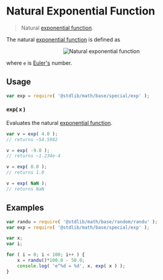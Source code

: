 Natural Exponential Function
===

> Natural [exponential function][exponential-function].


<section class="intro">

The natural [exponential function][exponential-function] is defined as

<!-- <equation class="equation" label="eq:natural_exponential_function" align="center" raw="y = e^x" alt="Natural exponential function definition"> -->

<div class="equation" align="center" data-raw-text="y = e^x" data-equation="eq:natural_exponential_function">
    <img src="" alt="Natural exponential function">
    <br>
</div>

<!-- </equation> -->

where `e` is [Euler's][eulers-number] number.

<!-- </intro> -->


<section class="usage">

## Usage

``` javascript
var exp = require( '@stdlib/math/base/special/exp' );
```

#### exp( x )

Evaluates the natural [exponential function][exponential-function].

``` javascript
var v = exp( 4.0 );
// returns ~54.5982

v = exp( -9.0 );
// returns ~1.234e-4

v = exp( 0.0 );
// returns 1.0

v = exp( NaN );
// returns NaN
```

<!-- </usage> -->


<section class="examples">

## Examples

``` javascript
var randu = require( '@stdlib/math/base/random/randu' );
var exp = require( '@stdlib/math/base/special/exp' );

var x;
var i;

for ( i = 0; i < 100; i++ ) {
    x = randu()*100.0 - 50.0;
    console.log( 'e^%d = %d', x, exp( x ) );
}
```

<!-- </examples> -->


<section class="links">

[exponential-function]: https://en.wikipedia.org/wiki/Exponential_function

<!-- FIXME: reference `e` constant module -->

[eulers-number]: https://en.wikipedia.org/wiki/E_%28mathematical_constant%29

<!-- </links> -->
